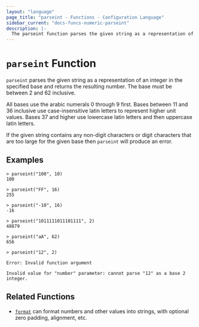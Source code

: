 ```yaml
---
layout: "language"
page_title: "parseint - Functions - Configuration Language"
sidebar_current: "docs-funcs-numeric-parseint"
description: |-
  The parseint function parses the given string as a representation of an integer.
---
```


# `parseint` Function

`parseint` parses the given string as a representation of an integer in
the specified base and returns the resulting number. The base must be between 2
and 62 inclusive.

All bases use the arabic numerals 0 through 9 first. Bases between 11 and 36
inclusive use case-insensitive latin letters to represent higher unit values.
Bases 37 and higher use lowercase latin letters and then uppercase latin
letters.

If the given string contains any non-digit characters or digit characters that
are too large for the given base then `parseint` will produce an error.

## Examples

```
> parseint("100", 10)
100

> parseint("FF", 16)
255

> parseint("-10", 16)
-16

> parseint("1011111011101111", 2)
48879

> parseint("aA", 62)
656

> parseint("12", 2)

Error: Invalid function argument

Invalid value for "number" parameter: cannot parse "12" as a base 2 integer.
```

## Related Functions

* [`format`](./format.html) can format numbers and other values into strings,
  with optional zero padding, alignment, etc.
